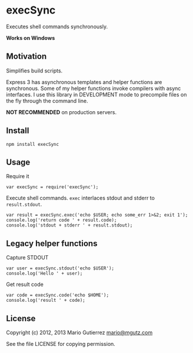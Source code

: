 # execSync

Executes shell commands synchronously.

**Works on Windows**

## Motivation

Simplifies build scripts.

Express 3 has asynchronous templates and helper functions are synchronous.
Some of my helper functions invoke compilers with async interfaces. I use
this library in DEVELOPMENT mode to precompile files on the fly through the
command line.

**NOT RECOMMENDED** on production servers.


## Install

    npm install execSync

## Usage

Require it

    var execSync = require('execSync');

Execute shell commands. `exec` interlaces stdout and stderr to `result.stdout`.

    var result = execSync.exec('echo $USER; echo some_err 1>&2; exit 1');
    console.log('return code ' + result.code);
    console.log('stdout + stderr ' + result.stdout);

## Legacy helper functions

Capture STDOUT

    var user = execSync.stdout('echo $USER');
    console.log('Hello ' + user);

Get result code

    var code = execSync.code('echo $HOME');
    console.log('result ' + code);

## License

Copyright (c) 2012, 2013 Mario Gutierrez mario@mgutz.com

See the file LICENSE for copying permission.
